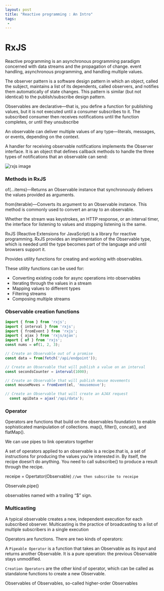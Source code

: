```yaml
---
layout: post
title: "Reactive programming : An Intro"
tags:
 -
---
```

# RxJS

Reactive programming is an asynchronous programming paradigm concerned with data streams and the propagation of change. event handling, asynchronous programming, and handling multiple values.

The observer pattern is a software design pattern in which an object, called the subject, maintains a list of its dependents, called observers, and notifies them automatically of state changes. This pattern is similar (but not identical) to the publish/subscribe design pattern.

Observables are declarative—that is, you define a function for publishing values, but it is not executed until a consumer subscribes to it. The subscribed consumer then receives notifications until the function completes, or until they unsubscribe

An observable can deliver multiple values of any type—literals, messages, or events, depending on the context.

A handler for receiving observable notifications implements the Observer interface. It is an object that defines callback methods to handle the three types of notifications that an observable can send:

<img src="/as_blog/images/rxjs.jpeg" alt="rxjs image"><br>

<h3 class="alert-success"> Methods in RxJS</h3>
of(...items)—Returns an Observable instance that synchronously delivers the values provided as arguments.

from(iterable)—Converts its argument to an Observable instance. This method is commonly used to convert an array to an observable.

Whether the stream was keystrokes, an HTTP response, or an interval timer, the interface for listening to values and stopping listening is the same.

RxJS (Reactive Extensions for JavaScript) is a library for reactive programming. RxJS provides an implementation of the Observable type, which is needed until the type becomes part of the language and until browsers support it.

Provides utility functions for creating and working with observables.

These utility functions can be used for:

- Converting existing code for async operations into observables
- Iterating through the values in a stream
- Mapping values to different types
- Filtering streams
- Composing multiple streams
<h3 class="alert-success"> Observable creation functions</h3>

```js
import { from } from 'rxjs';
import { interval } from 'rxjs';
import { fromEvent } from 'rxjs';
import { ajax } from 'rxjs/ajax';
import { of } from 'rxjs';
const nums = of(1, 2, 3);

// Create an Observable out of a promise
const data = from(fetch('/api/endpoint'));

// Create an Observable that will publish a value on an interval
const secondsCounter = interval(1000);

// Create an Observable that will publish mouse movements
const mouseMoves = fromEvent(el, 'mousemove');

// Create an Observable that will create an AJAX request
  const apiData = ajax('/api/data');
```

<h3 class="alert-success"> Operator </h3>
Operators are functions that build on the observables foundation to enable sophisticated manipulation of collections. map(), filter(), concat(), and flatMap().

We can use pipes to link operators together

A set of operators applied to an observable is a recipe.that is, a set of instructions for producing the values you’re interested in. By itself, the recipe doesn’t do anything. You need to call subscribe() to produce a result through the recipe.

receipe = Opertator(Observable) `//we then subscribe to receipe`

Observale.pipe()

observables named with a trailing “$” sign.

<h3 class="alert-success"> Multicasting </h3>
A typical observable creates a new, independent execution for each subscribed observer. Multicasting is the practice of broadcasting to a list of multiple subscribers in a single execution

Operators are functions. There are two kinds of operators:

A `Pipeable Operator` is a function that takes an Observable as its input and returns another Observable. It is a pure operation: the previous Observable stays unmodified.

`Creation Operators` are the other kind of operator, which can be called as standalone functions to create a new Observable.

Observables of Observables, so-called higher-order Observables